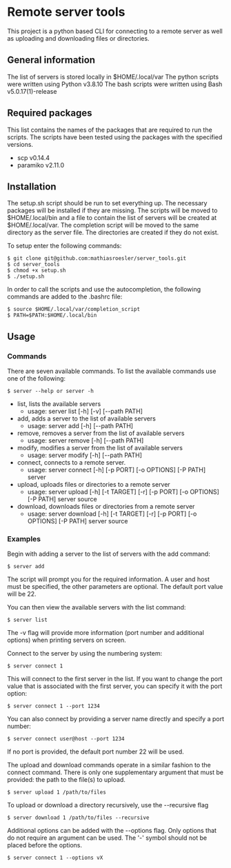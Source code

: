 # Remote server tools

This project is a python based CLI for connecting to a remote server as well as uploading and downloading files or directories. 

## General information

The list of servers is stored locally in $HOME/.local/var
The python scripts were written using Python v3.8.10
The bash scripts were written using Bash v5.0.17(1)-release

## Required packages

This list contains the names of the packages that are required to run the scripts. The scripts have been tested using the packages with the specified versions.

   * scp v0.14.4
   * paramiko v2.11.0

## Installation

The setup.sh script should be run to set everything up. The necessary packages will be installed if they are missing. The scripts will be moved to $HOME/.local/bin and a file to contain the list of servers will be created at $HOME/.local/var. The completion script will be moved to the same directory as the server file. The directories are created if they do not exist.

To setup enter the following commands:

    $ git clone git@github.com:mathiasroesler/server_tools.git
    $ cd server_tools
    $ chmod +x setup.sh
    $ ./setup.sh

In order to call the scripts and use the autocompletion, the following commands are added to the .bashrc file:

    $ source $HOME/.local/var/completion_script
    $ PATH=$PATH:$HOME/.local/bin

## Usage
###  Commands	

There are seven available commands. To list the available commands use one of the following:

    $ server --help or server -h

* list, lists the available servers
	* usage: server list [-h] [-v] [--path PATH]
* add, adds a server to the list of available servers
	* usage: server add [-h] [--path PATH]
* remove,  removes a server from the list of available servers
	* usage: server remove [-h] [--path PATH]
* modify, modifies a server from the list of available servers
	* usage: server modify [-h] [--path PATH]
* connect, connects to a remote server.
	* usage: server connect [-h] [-p PORT] [-o OPTIONS] [-P PATH] server
* upload, uploads files or directories to a remote server
	* usage: server upload [-h] [-t TARGET] [-r] [-p PORT] [-o OPTIONS] [-P PATH] server source
* download, downloads files or directories from a remote server
	* usage: server download [-h] [-t TARGET] [-r] [-p PORT] [-o OPTIONS] [-P PATH] server source
	
### Examples

Begin with adding a server to the list of servers with the add command:

    $ server add
	
The script will prompt you for the required information. A user and host must be specified, the other parameters are optional. The default port value will be 22. 

You can then view the available servers with the list command:

	$ server list
	
The -v flag will provide more information (port number and additional options) when printing servers on screen. 

Connect to the server by using the numbering system: 

	$ server connect 1 
	
This will connect to the first server in the list. If you want to change the port value that is associated with the first server, you can specify it with the port option:

	$ server connect 1 --port 1234
	
You can also connect by providing a server name directly and specify a port number:

	$ server connect user@host --port 1234

If no port is provided, the default port number 22 will be used. 

The upload and download commands operate in a similar fashion to the connect command. There is only one supplementary argument that must be provided: the path to the file(s) to upload. 

	$ server upload 1 /path/to/files
	
To upload or download a directory recursively, use the --recursive flag

	$ server download 1 /path/to/files --recursive

Additional options can be added with the --options flag. Only options that do not require an argument can be used. The '-' symbol should not be placed before the options. 

	$ server connect 1 --options vX
